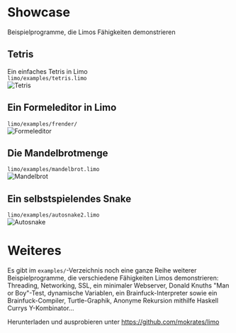 # Showcase #

Beispielprogramme, die Limos Fähigkeiten demonstrieren

## Tetris ##

Ein einfaches Tetris in Limo  
`limo/examples/tetris.limo`  
![Tetris](https://mokrates.github.io/limo/tetris.gif "Tetris in Limo")

## Ein Formeleditor in Limo ##
`limo/examples/frender/`  
![Formeleditor](https://mokrates.github.io/limo/formeleditor.gif "Limo Formeleditor in Emacs") 

## Die Mandelbrotmenge ##
`limo/examples/mandelbrot.limo`  
![Mandelbrot](https://mokrates.github.io/limo/mandelbrot.gif "Das Mandelbrot gerendert von Limo")

## Ein selbstspielendes Snake ##
`limo/examples/autosnake2.limo`  
![Autosnake](https://mokrates.github.io/limo/autosnake.gif "Limo besiegt Snake")

# Weiteres #
Es gibt im `examples/`-Verzeichnis noch eine ganze Reihe weiterer
Beispielprogramme, die verschiedene Fähigkeiten Limos demonstrieren:
Threading, Networking, SSL, ein minimaler Webserver, Donald Knuths
"Man or Boy"-Test, dynamische Variablen, ein Brainfuck-Interpreter
sowie ein Brainfuck-Compiler, Turtle-Graphik, Anonyme Rekursion
mithilfe Haskell Currys Y-Kombinator...


Herunterladen und ausprobieren unter <https://github.com/mokrates/limo>
